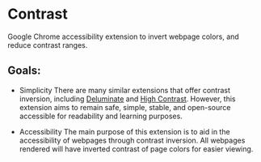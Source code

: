 
# Contrast

Google Chrome accessibility extension to invert webpage colors, and reduce contrast ranges.

## Goals:

* Simplicity
  There are many similar extensions that offer contrast inversion, including [Deluminate](https://github.com/abstiles/deluminate) and [High Contrast](https://chrome.google.com/webstore/detail/high-contrast/djcfdncoelnlbldjfhinnjlhdjlikmph?hl=en). However, this  extension aims to remain safe, simple, stable, and open-source accessible for readability and learning purposes.

* Accessibility
  The main purpose of this extension is to aid in the accessibility of webpages through contrast inversion. All webpages rendered will have inverted contrast of page colors for easier viewing.
